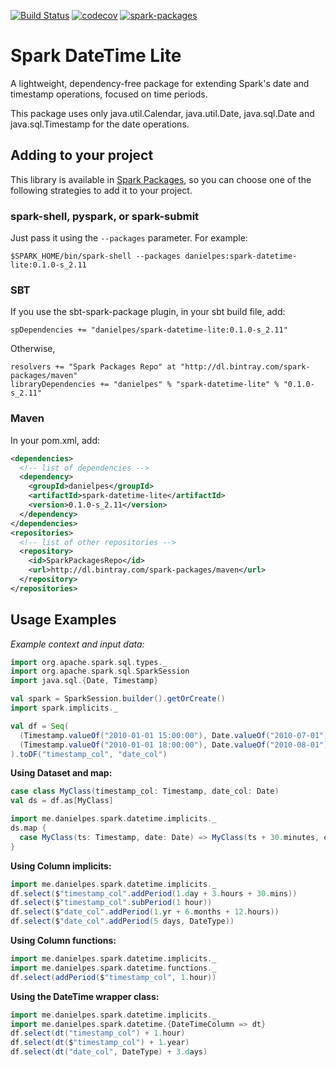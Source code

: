 [![Build Status](https://img.shields.io/travis/danielpes/spark-datetime-lite.svg?style=flat-square)](https://travis-ci.org/danielpes/spark-datetime-lite)
[![codecov](https://img.shields.io/codecov/c/github/danielpes/spark-datetime-lite.svg?style=flat-square)](https://codecov.io/gh/danielpes/spark-datetime-lite)
[![spark-packages](https://img.shields.io/badge/spark--packages-v0.1.0-blue.svg?style=flat-square)](https://spark-packages.org/package/danielpes/spark-datetime-lite)

# Spark DateTime Lite

A lightweight, dependency-free package for extending Spark's date and timestamp operations, focused on time periods.

This package uses only java.util.Calendar, java.util.Date, java.sql.Date and java.sql.Timestamp for the date operations.

## Adding to your project

This library is available in [Spark Packages](https://spark-packages.org/package/danielpes/spark-datetime-lite), so you can choose one of the following strategies to add it to your project.

### spark-shell, pyspark, or spark-submit
Just pass it using the `--packages` parameter. For example:
```
$SPARK_HOME/bin/spark-shell --packages danielpes:spark-datetime-lite:0.1.0-s_2.11
```

### SBT

If you use the sbt-spark-package plugin, in your sbt build file, add:
```
spDependencies += "danielpes/spark-datetime-lite:0.1.0-s_2.11"
```

Otherwise,
```
resolvers += "Spark Packages Repo" at "http://dl.bintray.com/spark-packages/maven"
libraryDependencies += "danielpes" % "spark-datetime-lite" % "0.1.0-s_2.11"
```

### Maven
In your pom.xml, add:
```xml
<dependencies>
  <!-- list of dependencies -->
  <dependency>
    <groupId>danielpes</groupId>
    <artifactId>spark-datetime-lite</artifactId>
    <version>0.1.0-s_2.11</version>
  </dependency>
</dependencies>
<repositories>
  <!-- list of other repositories -->
  <repository>
    <id>SparkPackagesRepo</id>
    <url>http://dl.bintray.com/spark-packages/maven</url>
  </repository>
</repositories>
```

## Usage Examples

_Example context and input data:_

```scala
import org.apache.spark.sql.types._
import org.apache.spark.sql.SparkSession
import java.sql.{Date, Timestamp}

val spark = SparkSession.builder().getOrCreate()
import spark.implicits._

val df = Seq(
  (Timestamp.valueOf("2010-01-01 15:00:00"), Date.valueOf("2010-07-01")),
  (Timestamp.valueOf("2010-01-01 18:00:00"), Date.valueOf("2010-08-01"))
).toDF("timestamp_col", "date_col")
```

**Using Dataset and map:**
```scala
case class MyClass(timestamp_col: Timestamp, date_col: Date)
val ds = df.as[MyClass]

import me.danielpes.spark.datetime.implicits._
ds.map {
  case MyClass(ts: Timestamp, date: Date) => MyClass(ts + 30.minutes, date + 5.days)
}
```

**Using Column implicits:**
```scala
import me.danielpes.spark.datetime.implicits._
df.select($"timestamp_col".addPeriod(1.day + 3.hours + 30.mins))
df.select($"timestamp_col".subPeriod(1 hour))
df.select($"date_col".addPeriod(1.yr + 6.months + 12.hours))
df.select($"date_col".addPeriod(5 days, DateType))
```

**Using Column functions:**
```scala
import me.danielpes.spark.datetime.implicits._
import me.danielpes.spark.datetime.functions._
df.select(addPeriod($"timestamp_col", 1.hour))
```

**Using the DateTime wrapper class:**
```scala
import me.danielpes.spark.datetime.implicits._
import me.danielpes.spark.datetime.{DateTimeColumn => dt}
df.select(dt("timestamp_col") + 1.hour)
df.select(dt($"timestamp_col") + 1.year)
df.select(dt("date_col", DateType) + 3.days)
```
